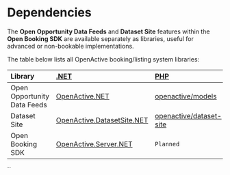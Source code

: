 # Dependencies

The **Open Opportunity Data Feeds** and **Dataset Site** features within the **Open Booking SDK** are available separately as libraries, useful for advanced or non-bookable implementations.

The table below lists all OpenActive booking/listing system libraries:

| Library | [.NET](https://docs.microsoft.com/en-us/dotnet/standard/net-standard) | [PHP](https://www.php.net/releases/5_4_0.php) | [Ruby](https://www.ruby-lang.org/en/) |
| :--- | :--- | :--- | :--- |
| Open Opportunity Data Feeds | [OpenActive.NET](https://www.nuget.org/packages/OpenActive.NET/) | [openactive/models](https://packagist.org/packages/openactive/models) | [openactive](https://rubygems.org/gems/openactive) |
| Dataset Site | [OpenActive.DatasetSite.NET](https://www.nuget.org/packages/OpenActive.DatasetSite.NET/) | [openactive/dataset-site](https://packagist.org/packages/openactive/dataset-site) | [openactive-dataset\_site](https://rubygems.org/gems/openactive-dataset_site) |
| Open Booking SDK | [OpenActive.Server.NET](https://www.nuget.org/packages/OpenActive.Server.NET/) | `Planned` | `Planned` |

\`\`



## 


